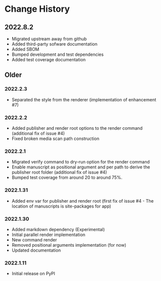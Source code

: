 # Change History

## 2022.8.2

* Migrated upstream away from github
* Added third-party sofware documentation
* Added SBOM
* Bumped development and test dependencies
* Added test coverage documentation

## Older
### 2022.2.3

* Separated the style from the renderer (implementation of enhancement #7)

### 2022.2.2

* Added publisher and render root options to the render command (additional fix of issue #4)
* Fixed broken media scan path construction

### 2022.2.1

* Migrated verify command to dry-run option for the render command
* Enable manuscript as positional argument and per path to derive the publisher root folder (additional fix of issue #4)
* Bumped test coverage from around 20 to around 75%.

### 2022.1.31

* Added env var for publisher and render root (first fix of issue #4 - The location of manuscripts is site-packages for app)

### 2022.1.30

* Added markdown dependency (Experimental)
* Initial parallel render implementation
* New command render
* Removed positional arguments implementation (for now)
* Updated documentation

### 2022.1.11

* Initial release on PyPI
